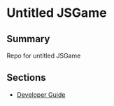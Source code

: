 # Untitled JSGame

## Summary

Repo for untitled JSGame

## Sections

* [Developer Guide](doc/codeguide.md)



